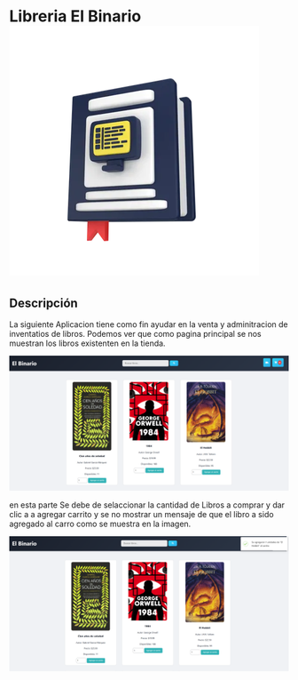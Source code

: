 # Libreria El Binario ![Logo de la Aplicación](img/elbinario.webp)

## Descripción
La siguiente Aplicacion tiene como fin ayudar en la venta y adminitracion de inventatios de libros. Podemos ver que como pagina principal se nos muestran los libros existenten en la tienda.


![Index](img/readme/001.png)

en esta parte Se debe de selaccionar la cantidad de Libros a comprar y dar clic a a agregar carrito y se no mostrar un mensaje de que el libro a sido agregado al carro como se muestra en la imagen.

![Index y mensaje de carga](img/readme/002.png)
